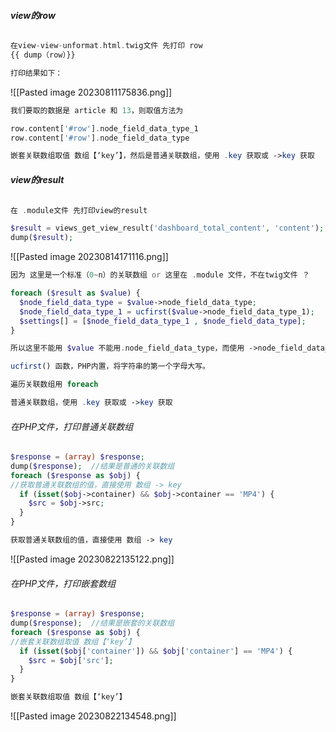 ###### **view的row**
```php
在view-view-unformat.html.twig文件 先打印 row 
{{ dump（row）}}

打印结果如下：
```
![[Pasted image 20230811175836.png]]
```php
我们要取的数据是 article 和 13，则取值方法为

row.content['#row'].node_field_data_type_1
row.content['#row'].node_field_data_type

嵌套关联数组取值 数组【‘key’】，然后是普通关联数组，使用 .key 获取或 ->key 获取

```

###### **view的result**
```php
在 .module文件 先打印view的result

$result = views_get_view_result('dashboard_total_content', 'content');  
dump($result);
```
![[Pasted image 20230814171116.png]]
```php
因为 这里是一个标准（0~n）的关联数组 or 这里在 .module 文件，不在twig文件 ？

foreach ($result as $value) {  
  $node_field_data_type = $value->node_field_data_type;  
  $node_field_data_type_1 = ucfirst($value->node_field_data_type_1);  
  $settings[] = [$node_field_data_type_1 , $node_field_data_type];  
}

所以这里不能用 $value 不能用.node_field_data_type，而使用 ->node_field_data_type

ucfirst() 函数，PHP内置，将字符串的第一个字母大写。

遍历关联数组用 foreach

普通关联数组，使用 .key 获取或 ->key 获取

```


###### 在PHP文件，打印普通关联数组
```php
$response = (array) $response;  
dump($response);  //结果是普通的关联数组
foreach ($response as $obj) {  
//获取普通关联数组的值，直接使用 数组 -> key
  if (isset($obj->container) && $obj->container == 'MP4') {  
    $src = $obj->src;  
  }
}
```
```php
获取普通关联数组的值，直接使用 数组 -> key
```
![[Pasted image 20230822135122.png]]


###### 在PHP文件，打印嵌套数组
```php
$response = (array) $response; 
dump($response);  //结果是嵌套的关联数组
foreach ($response as $obj) {  
//嵌套关联数组取值 数组【‘key’】
  if (isset($obj['container']) && $obj['container'] == 'MP4') {  
    $src = $obj['src'];  
  }
}
```
```php
嵌套关联数组取值 数组【‘key’】
```
![[Pasted image 20230822134548.png]]